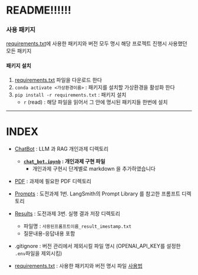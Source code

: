 # README!!!!!!
### 사용 패키지
[requirements.txt](https://github.com/nyum76/assignment_LLM_RAG/blob/main/requirements.txt)에 사용한 패키지와 버전 모두 명시
해당 프로젝트 진행시 사용했던 모든 패키지 
#### 패키지 설치
1. [requirements.txt](https://github.com/nyum76/assignment_LLM_RAG/blob/main/requirements.txt) 파일을 다운로드 한다
2. `conda activate <가상환경이름>` : 패키지를 설치할 가상환경을 활성화 한다
3. `pip install -r requirements.txt` : 패키지 설치
   * `r` (read) : 해당 파일을 읽어서 그 안에 명시된 패키지들 한번에 설치

---
# INDEX

* [ChatBot](https://github.com/nyum76/assignment_LLM_RAG/tree/main/ChatBot) : LLM 과 RAG 개인과제 디렉토리
  * **[``chat_bot.ipynb``](https://github.com/nyum76/assignment_LLM_RAG/blob/main/ChatBot/chat_bot.ipynb) : 개인과제 구현 파일**
    * 개인과제 구현시 단계별로 markdown 을 추가하였습니다


* [PDF](https://github.com/nyum76/assignment_LLM_RAG/tree/main/PDF) : 과제에 필요한 PDF 디렉토리


* [Prompts](https://github.com/nyum76/assignment_LLM_RAG/tree/main/Prompts) : 도전과제 1번. LangSmith의 Prompt Library 를 참고한 프롬프트 디렉토리


* [Results](https://github.com/nyum76/assignment_LLM_RAG/tree/main/Results) : 도전과제 3번. 실행 결과 저장 디렉토리
  * 파일명 : `사용된프롬프트이름_result_imestamp.txt`
  * 질문내용-응답내용 포함


* .gitignore : 버전 관리에서 제외시킬 파일 명시 (OPENAI_API_KEY를 설정한 `.env`파일을 제외시킴)

* [requirements.txt](#사용-패키지) : 사용한 패키지와 버전 명시 파일 [사용법](#패키지-설치)